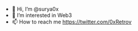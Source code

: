 - 👋 Hi, I’m @surya0x
- 👀 I’m interested in Web3 
- 📫 How to reach me https://twitter.com/0xRetrov

<!---
surya0x/surya0x is a ✨ special ✨ repository because its `README.md` (this file) appears on your GitHub profile.
You can click the Preview link to take a look at your changes.
--->
